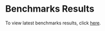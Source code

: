 # Benchmarks Results

To view latest benchmarks results, click [here](https://jmh.morethan.io/?gist=016a70a392934d0e5a07a4d291731218).
